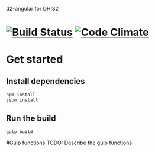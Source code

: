 d2-angular for DHIS2

[![Build Status](https://travis-ci.org/Markionium/d2-angular.svg?branch=master)](https://travis-ci.org/Markionium/d2-angular) [![Code Climate](https://codeclimate.com/github/Markionium/d2-angular/badges/gpa.svg)](https://codeclimate.com/github/Markionium/d2-angular)
========

# Get started

## Install dependencies
```
npm install
jspm install
```

## Run the build
```
gulp build
```

#Gulp functions
TODO: Describe the gulp functions
